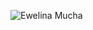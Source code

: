 ![Ewelina Mucha](https://user-images.githubusercontent.com/90143181/159219885-769a4ed2-3fb2-44b0-9fbb-9e432f29e7b9.jpg)


<!---
YerbaMatePL/YerbaMatePL is a ✨ special ✨ repository because its `README.md` (this file) appears on your GitHub profile.
You can click the Preview link to take a look at your changes.
--->
